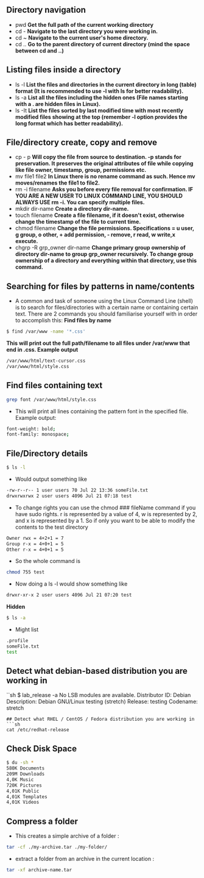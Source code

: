 ## Directory navigation
- pwd    **Get the full path of the current working directory**
- cd -   **Navigate to the last directory you were working in.**
- cd ~   **Navigate to the current user's home directory.**
- cd ..  **Go to the parent directory of current directory (mind the space between cd and ..)**
## Listing files inside a directory
- ls -l   **List the files and directories in the current directory in long (table) format (It is recommended to
use -l with ls for better readability).**
- ls -a   **List all the files including the hidden ones (File names starting with a . are hidden files in Linux).**
- ls -It  **List the files sorted by last modified time with most recently modified files showing at the top
(remember -l option provides the long format which has better readability).**
## File/directory create, copy and remove
- cp - p  **Will copy the file from source to destination. -p stands for preservation. It
preserves the original attributes of file while copying like file owner, timestamp,
group, permissions etc.**
 - mv file1 file2  **In Linux there is no rename command as such. Hence mv moves/renames the
file1 to file2.**
- rm -i filename  **Asks you before every file removal for confirmation. IF YOU ARE A NEW USER
TO LINUX COMMAND LINE, YOU SHOULD ALWAYS USE rm -i. You can specify
multiple files.**
- mkdir dir-name  **Create a directory dir-name.**
- touch filename  **Create a file filename, if it doesn't exist, otherwise change the timestamp of the
file to current time.**
- chmod <specification> filename  **Change the file permissions. Specifications = u user, g group, o other, + add
permission, - remove, r read, w write,x execute.**
- chgrp -R grp_owner dir-name     **Change primary group ownership of directory dir-name to group grp_owner
recursively. To change group ownership of a directory and everything within
that directory, use this command.**
## Searching for files by patterns in name/contents
- A common and task of someone using the Linux Command Line (shell) is to search for files/directories with a
certain name or containing certain text. There are 2 commands you should familiarise yourself with in order to
accomplish this:
**Find files by name**
```sh
$ find /var/www -name '*.css'
```
**This will print out the full path/filename to all files under /var/www that end in .css. Example output**

```sh
/var/www/html/text-cursor.css
/var/www/html/style.css
```
## Find files containing text
```sh
grep font /var/www/html/style.css
```
- This will print all lines containing the pattern font in the specified file. Example output:
```sh
font-weight: bold;
font-family: monospace;
```
## File/Directory details
```sh
$ ls -l
```
- Would output something like
```sh
-rw-r--r-- 1 user users 70 Jul 22 13:36 someFile.txt
drwxrwxrwx 2 user users 4096 Jul 21 07:18 test
```
- To change rights you can use the chmod ### fileName command if you have sudo rights. r is represented by a
value of 4, w is represented by 2, and x is represented by a 1. So if only you want to be able to modify the contents
to the test directory
```sh
Owner rwx = 4+2+1 = 7
Group r-x = 4+0+1 = 5
Other r-x = 4+0+1 = 5
```
- So the whole command is
```sh
chmod 755 test
```
- Now doing a ls -l would show something like
```sh
drwxr-xr-x 2 user users 4096 Jul 21 07:20 test
```
**Hidden**
```sh
$ ls -a
```
- Might list
```sh
.profile
someFile.txt
test
```
## Detect what debian-based distribution you are working in
``sh
$ lab_release -a
No LSB modules are available.
Distributor ID: Debian
Description:    Debian GNU/Linux testing (stretch)
Release:        testing
Codename:       stretch
```
## Detect what RHEL / CentOS / Fedora distribution you are working in
```sh
cat /etc/redhat-release
```
## Check Disk Space
```sh
$ du -sh *
580K Documents
209M Downloads
4,0K Music
720K Pictures
4,01K Public
4,01K Templates
4,01K Videos
```
## Compress a folder
- This creates a simple archive of a folder :
```sh
tar -cf ./my-archive.tar ./my-folder/
```
- extract a folder from an archive in the current location :
```sh
tar -xf archive-name.tar
```

